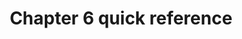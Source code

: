 ---
title: Chapter 6 quick reference
type: quick_ref
content:
    items:
        '@taxonomy.tag': ch6_article
    order:
        by: header.article.number
---